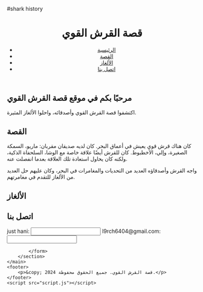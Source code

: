 #shark history
<!DOCTYPE html>
<html lang="ar">
<head>
    <meta charset="UTF-8">
    <meta name="viewport" content="width=device-width, initial-scale=1.0">
    <title>قصة القرش القوي</title>
    <link rel="stylesheet" href="styles.css">
</head>
<body>
    <header>
        <h1>قصة القرش القوي</h1>
        <nav>
            <ul>
                <li><a href="#home">الرئيسية</a></li>
                <li><a href="#story">القصة</a></li>
                <li><a href="#puzzles">الألغاز</a></li>
                <li><a href="#contact">اتصل بنا</a></li>
            </ul>
        </nav>
    </header>
    <main>
        <section id="home">
            <h2>مرحبًا بكم في موقع قصة القرش القوي</h2>
            <p>اكتشفوا قصة القرش القوي وأصدقائه، واحلوا الألغاز المثيرة.</p>
        </section>
        <section id="story">
            <h2>القصة</h2>
            <p>كان هناك قرش قوي يعيش في أعماق البحر. كان لديه صديقان مقربان: ماريو، السمكة الصغيرة، وإلي، الأخطبوط. كان للقرش أيضًا علاقة خاصة مع الوشا، السلحفاة الذكية، ولكنه كان يحاول استعادة تلك العلاقة بعدما انفصلت عنه.</p>
            <p>واجه القرش وأصدقاؤه العديد من التحديات والمغامرات في البحر، وكان عليهم حل العديد من الألغاز للتقدم في مغامرتهم.</p>
        </section>
        <section id="puzzles">
            <h2>الألغاز</h2>
            <div id="puzzle-list">
                <!-- سيتم إضافة الألغاز هنا بواسطة JavaScript -->
            </div>
        </section>
        <section id="contact">
            <h2>اتصل بنا</h2>
            <form>
                <label for="name">just hani:</label>
                <input type="text" id="name" name="name">
                <label for="email">l9rch6404@gmail.com:</label>
                <input type="email" id="email" name="email">
               
            </form>
        </section>
    </main>
    <footer>
        <p>&copy; 2024 قصة القرش القوي. جميع الحقوق محفوظة.</p>
    </footer>
    <script src="script.js"></script>
</body>
</html>
